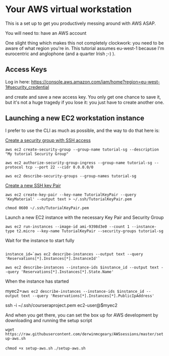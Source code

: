 # Your AWS virtual workstation

This is a set up to get you productively messing around with AWS ASAP.

You will need to: have an AWS account

One slight thing which makes this not completely clockwork: you need to be aware of what region you're in. This tutorial assumes eu-west-1 because I'm eurocentric and anglophone (and a quarter Irish ;-) ).


## Access Keys

Log in here: https://console.aws.amazon.com/iam/home?region=eu-west-1#security_credential

and create and save a new access key. You only get one chance to save it, but it's not a huge tragedy if you lose it: you just have to create another one.


## Launching a new EC2 workstation instance

I prefer to use the CLI as much as possible, and the way to do that here is:

[Create a security group with SSH access](http://docs.aws.amazon.com/cli/latest/userguide/cli-ec2-sg.html)

`aws ec2 create-security-group --group-name tutorial-sg --description "My tutorial Security Group"`

`aws ec2 authorize-security-group-ingress --group-name tutorial-sg --protocol tcp --port 22 --cidr 0.0.0.0/0`

`aws ec2 describe-security-groups --group-names tutorial-sg`

[Create a new SSH key Pair](http://docs.aws.amazon.com/cli/latest/userguide/cli-ec2-keypairs.html)

`aws ec2 create-key-pair --key-name TutorialKeyPair --query 'KeyMaterial' --output text > ~/.ssh/TutorialKeyPair.pem`

`chmod 0600 ~/.ssh/TutorialKeyPair.pem`

Launch a new EC2 instance with the necessary Key Pair and Security Group

`aws ec2 run-instances --image-id ami-9398d3e0 --count 1 --instance-type t2.micro --key-name TutorialKeyPair --security-groups tutorial-sg`


Wait for the instance to start fully
```

instance_id=`aws ec2 describe-instances --output text --query 'Reservations[*].Instances[*].InstanceId'`

aws ec2 describe-instances --instance-ids $instance_id --output text --query 'Reservations[*].Instances[*].State.Name'

```
When the instance has started

myec2=`aws ec2 describe-instances --instance-ids $instance_id --output text --query 'Reservations[*].Instances[*].PublicIpAddress'`

ssh -i ~/.ssh/courseraproject.pem ec2-user@$myec2

And when you get there, you can set the box up for AWS development by downloading and running the setup script

`wget https://raw.githubusercontent.com/derwinmcgeary/AWSsessions/master/setup-aws.sh`

`chmod +x setup-aws.sh`
`./setup-aws.sh`